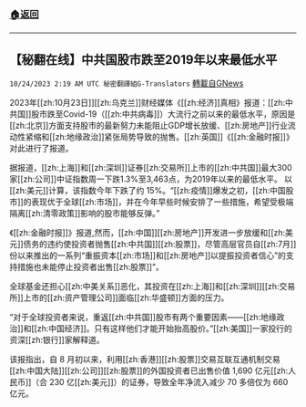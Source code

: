 ###  [:house:返回](README.md)
---


## 【秘翻在线】中共国股市跌至2019年以来最低水平
`10/24/2023 2:19 AM UTC 秘密翻譯組G-Translators` [轉載自GNews](https://gnews.org/articles/1872292)

2023年[[zh:10月23日]][[zh:乌克兰]]财经媒体《[[zh:经济]]真相》报道：[[zh:中共国]]股市跌至Covid-19（[[zh:中共病毒]]）大流行之前以来的最低水平，原因是[[zh:北京]]方面支持股市的最新努力未能阻止GDP增长放缓、[[zh:房地产]]行业流动性紧缩和[[zh:地缘政治]]紧张局势导致的抛售。[[zh:英国]]《[[zh:金融时报]]》对此进行了报道。

据报道，[[zh:上海]]和[[zh:深圳]]证券[[zh:交易所]]上市的[[zh:中共国]]最大300家[[zh:公司]]中证指数周一下跌1.3%至3,463点，为2019年以来的最低水平。 以[[zh:美元]]计算，该指数今年下跌了约 15%。“[[zh:疫情]]爆发之初，[[zh:中国股市]]的表现优于全球[[zh:市场]]，并在今年早些时候安排了一些措施，希望受极端隔离[[zh:清零政策]]影响的股市能够反弹。”

《[[zh:金融时报]]》报道,然而，[[zh:中国]][[zh:房地产]]开发进一步放缓和[[zh:美元]]债务的违约使投资者抛售[[zh:中共国]][[zh:股票]]，尽管高层官员自[[zh:7月]]份以来推出的一系列“重振资本[[zh:市场]]和[[zh:房地产]]以提振投资者信心”的支持措施也未能停止投资者出售[[zh:股票]]”。

全球基金还担心[[zh:中美关系]]恶化，其投资在[[zh:上海]]和[[zh:深圳]][[zh:交易所]]上市的[[zh:资产管理公司]]面临[[zh:华盛顿]]方面的压力。

“对于全球投资者来说，重返[[zh:中共国]]股市有两个重要因素——[[zh:地缘政治]]和[[zh:中国经济]]。只有这样他们才能开始抬高股价。”[[zh:美国]]一家投行的资深[[zh:银行]]家解释道。

该报指出，自 8 月初以来，利用[[zh:香港]][[zh:股票]]交易互联互通机制交易[[zh:中国大陆]][[zh:公司]][[zh:股票]]的外国投资者已出售价值 1,690 亿元[[zh:人民币]]（合 230 亿[[zh:美元]]）的证券，导致全年净流入减少 70 多倍仅为 660 亿元。
